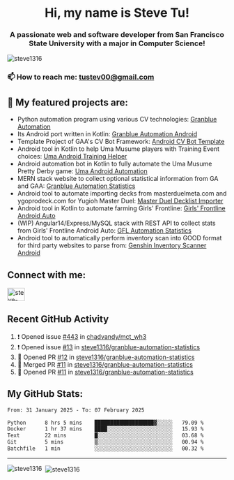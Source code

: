 <h1 align="center">Hi, my name is Steve Tu!</h1>
<h3 align="center">A passionate web and software developer from San Francisco State University with a major in Computer Science!</h3>

<p align="left"> <img src="https://komarev.com/ghpvc/?username=steve1316&label=Profile%20views&color=0e75b6&style=flat" alt="steve1316" /> </p>

### 📫 How to reach me: **tustev00@gmail.com**

## 🔭 My featured projects are:
- Python automation program using various CV technologies: [Granblue Automation](https://github.com/steve1316/granblue-automation-pyautogui)
- Its Android port written in Kotlin: [Granblue Automation Android](https://github.com/steve1316/granblue-automation-android)
- Template Project of GAA's CV Bot Framework: [Android CV Bot Template](https://github.com/steve1316/android-cv-bot-template)
- Android tool in Kotlin to help Uma Musume players with Training Event choices: [Uma Android Training Helper](https://github.com/steve1316/uma-android-training-helper)
- Android automation bot in Kotlin to fully automate the Uma Musume Pretty Derby game: [Uma Android Automation](https://github.com/steve1316/uma-android-automation)
- MERN stack website to collect optional statistical information from GA and GAA: [Granblue Automation Statistics](https://github.com/steve1316/granblue-automation-statistics)
- Android tool to automate importing decks from masterduelmeta.com and ygoprodeck.com for Yugioh Master Duel: [Master Duel Decklist Importer](https://github.com/steve1316/masterduel-android-decklist-importer)
- Android tool in Kotlin to automate farming Girls' Frontline: [Girls' Frontline Android Auto](https://github.com/steve1316/gfl-android-auto)
- (WIP) Angular14/Express/MySQL stack with REST API to collect stats from Girls' Frontline Android Auto: [GFL Automation Statistics](https://github.com/steve1316/gfl-automation-statistics)
- Android tool to automatically perform inventory scan into GOOD format for third party websites to parse from: [Genshin Inventory Scanner Android](https://github.com/steve1316/genshin-inventory-scanner-android)

## Connect with me:

<p align="left">
<a href="https://linkedin.com/in/steve-tu-370ba219b" target="blank"><img align="center" src="https://cdn.jsdelivr.net/npm/simple-icons@3.0.1/icons/linkedin.svg" alt="steve-tu-370ba219b" height="30" width="40" /></a>
</p>

## Recent GitHub Activity

<!--START_SECTION:activity-->
1. ❗️ Opened issue [#443](https://github.com/chadvandy/mct_wh3/issues/443) in [chadvandy/mct_wh3](https://github.com/chadvandy/mct_wh3)
2. ❗️ Opened issue [#13](https://github.com/steve1316/granblue-automation-statistics/issues/13) in [steve1316/granblue-automation-statistics](https://github.com/steve1316/granblue-automation-statistics)
3. 💪 Opened PR [#12](https://github.com/steve1316/granblue-automation-statistics/pull/12) in [steve1316/granblue-automation-statistics](https://github.com/steve1316/granblue-automation-statistics)
4. 🎉 Merged PR [#11](https://github.com/steve1316/granblue-automation-statistics/pull/11) in [steve1316/granblue-automation-statistics](https://github.com/steve1316/granblue-automation-statistics)
5. 💪 Opened PR [#11](https://github.com/steve1316/granblue-automation-statistics/pull/11) in [steve1316/granblue-automation-statistics](https://github.com/steve1316/granblue-automation-statistics)
<!--END_SECTION:activity-->

## My GitHub Stats:

<!--START_SECTION:waka-->

```txt
From: 31 January 2025 - To: 07 February 2025

Python      8 hrs 5 mins    ███████████████████▓░░░░░   79.09 %
Docker      1 hr 37 mins    ████░░░░░░░░░░░░░░░░░░░░░   15.93 %
Text        22 mins         █░░░░░░░░░░░░░░░░░░░░░░░░   03.68 %
Git         5 mins          ▒░░░░░░░░░░░░░░░░░░░░░░░░   00.94 %
Batchfile   1 min           ░░░░░░░░░░░░░░░░░░░░░░░░░   00.32 %
```

<!--END_SECTION:waka-->

---

<p><img align="left" src="https://github-readme-stats.vercel.app/api/top-langs?username=steve1316&show_icons=true&locale=en&layout=compact&theme=radical" alt="steve1316" /></p>

<p>&nbsp;<img align="center" src="https://github-readme-stats.vercel.app/api?username=steve1316&show_icons=true&locale=en&count_private=true&theme=radical" alt="steve1316" /></p>
